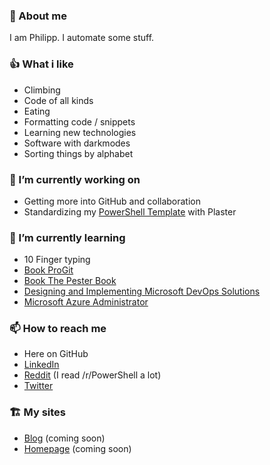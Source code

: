 ### 👹 About me

I am Philipp. I automate some stuff.

### 👍 What i like

- Climbing
- Code of all kinds
- Eating
- Formatting code / snippets
- Learning new technologies
- Software with darkmodes
- Sorting things by alphabet

### 🔭 I’m currently working on

- Getting more into GitHub and collaboration
- Standardizing my [PowerShell Template](https://github.com/philmphdev/Plaster-Templates) with Plaster

### 🌱 I’m currently learning

- 10 Finger typing
- [Book ProGit](https://git-scm.com/book/en/v2)
- [Book The Pester Book](https://leanpub.com/pesterbook)
- [Designing and Implementing Microsoft DevOps Solutions](https://docs.microsoft.com/en-us/learn/certifications/exams/az-400)
- [Microsoft Azure Administrator](https://docs.microsoft.com/en-us/learn/certifications/exams/az-104)

### 📫 How to reach me

- Here on GitHub
- [LinkedIn](https://www.linkedin.com/in/philipp-maier-801b54138)
- [Reddit](https://www.reddit.com/user/philmphdev) (I read /r/PowerShell a lot)
- [Twitter](https://twitter.com/philmph)

### 🏗️ My sites

- [Blog](https://blog.pmaier.at) (coming soon)
- [Homepage](https://pmaier.at) (coming soon)
